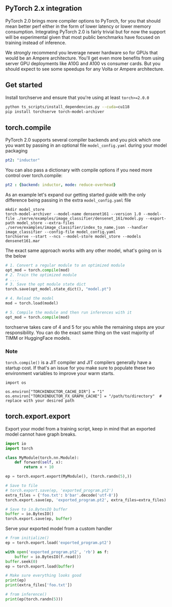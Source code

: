 ## PyTorch 2.x integration

PyTorch 2.0 brings more compiler options to PyTorch, for you that should mean better perf either in the form of lower latency or lower memory consumption. Integrating PyTorch 2.0 is fairly trivial but for now the support will be experimental given that most public benchmarks have focused on training instead of inference.

We strongly recommend you leverage newer hardware so for GPUs that would be an Ampere architecture. You'll get even more benefits from using server GPU deployments like A10G and A100 vs consumer cards. But you should expect to see some speedups for any Volta or Ampere architecture.

## Get started

Install torchserve and ensure that you're using at least `torch>=2.0.0`

```sh
python ts_scripts/install_dependencies.py --cuda=cu118
pip install torchserve torch-model-archiver
```

## torch.compile

PyTorch 2.0 supports several compiler backends and you pick which one you want by passing in an optional file `model_config.yaml` during your model packaging

```yaml
pt2: "inductor"
```

You can also pass a dictionary with compile options if you need more control over torch.compile:

```yaml
pt2 : {backend: inductor, mode: reduce-overhead}
```

As an example let's expand our getting started guide with the only difference being passing in the extra `model_config.yaml` file

```
mkdir model_store
torch-model-archiver --model-name densenet161 --version 1.0 --model-file ./serve/examples/image_classifier/densenet_161/model.py --export-path model_store --extra-files ./serve/examples/image_classifier/index_to_name.json --handler image_classifier --config-file model_config.yaml
torchserve --start --ncs --model-store model_store --models densenet161.mar
```

The exact same approach works with any other model, what's going on is the below

```python
# 1. Convert a regular module to an optimized module
opt_mod = torch.compile(mod)
# 2. Train the optimized module
# ....
# 3. Save the opt module state dict
torch.save(opt_model.state_dict(), "model.pt")

# 4. Reload the model
mod = torch.load(model)

# 5. Compile the module and then run inferences with it
opt_mod = torch.compile(mod)
```

torchserve takes care of 4 and 5 for you while the remaining steps are your responsibility. You can do the exact same thing on the vast majority of TIMM or HuggingFace models.

### Note

`torch.compile()` is a JIT compiler and JIT compilers generally have a startup cost. If that's an issue for you make sure to populate these two environment variables to improve your warm starts.

```
import os

os.environ["TORCHINDUCTOR_CACHE_DIR"] = "1"
os.environ["TORCHINDUCTOR_FX_GRAPH_CACHE"] = "/path/to/directory"  # replace with your desired path
```

## torch.export.export

Export your model from a training script, keep in mind that an exported model cannot have graph breaks.

```python
import io
import torch

class MyModule(torch.nn.Module):
    def forward(self, x):
        return x + 10

ep = torch.export.export(MyModule(), (torch.randn(5),))

# Save to file
# torch.export.save(ep, 'exported_program.pt2')
extra_files = {'foo.txt': b'bar'.decode('utf-8')}
torch.export.save(ep, 'exported_program.pt2', extra_files=extra_files)

# Save to io.BytesIO buffer
buffer = io.BytesIO()
torch.export.save(ep, buffer)
```

Serve your exported model from a custom handler

```python
# from initialize()
ep = torch.export.load('exported_program.pt2')

with open('exported_program.pt2', 'rb') as f:
    buffer = io.BytesIO(f.read())
buffer.seek(0)
ep = torch.export.load(buffer)

# Make sure everything looks good
print(ep)
print(extra_files['foo.txt'])

# from inference()
print(ep(torch.randn(5)))
```
